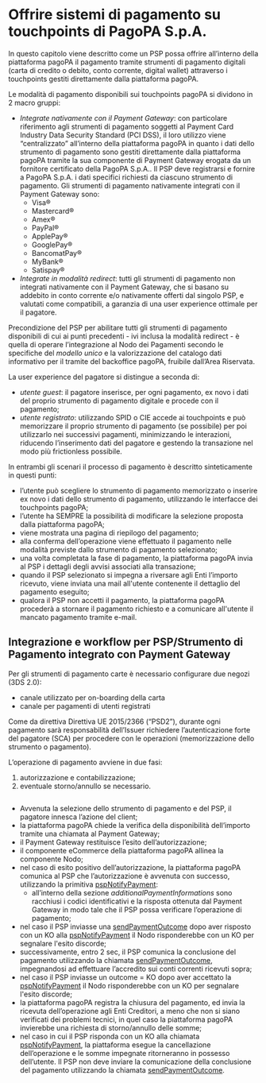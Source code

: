 # Offrire sistemi di pagamento su touchpoints di PagoPA S.p.A.

In questo capitolo viene descritto come un PSP possa offrire all’interno della piattaforma pagoPA il pagamento tramite strumenti di pagamento digitali (carta di credito o debito, conto corrente, digital wallet) attraverso i touchpoints gestiti direttamente dalla piattaforma pagoPA.

Le modalità di pagamento disponibili sui touchpoints pagoPA si dividono in 2 macro gruppi:

* _Integrate nativamente con il Payment Gateway_: con particolare riferimento agli strumenti di pagamento soggetti al Payment Card Industry Data Security Standard (PCI DSS), il loro utilizzo viene “centralizzato” all’interno della piattaforma pagoPA in quanto i dati dello strumento di pagamento sono gestiti direttamente dalla piattaforma pagoPA tramite la sua componente di Payment Gateway erogata da un fornitore certificato della PagoPA S.p.A.. Il PSP deve registrarsi e fornire a PagoPA S.p.A. i dati specifici richiesti da ciascuno strumento di pagamento. Gli strumenti di pagamento nativamente integrati con il Payment Gateway sono:
  * Visa®
  * Mastercard®
  * Amex®
  * PayPal®
  * ApplePay®
  * GooglePay®
  * BancomatPay®
  * MyBank®
  * Satispay®
* _Integrate in modalità redirect_: tutti gli strumenti di pagamento non integrati nativamente con il Payment Gateway, che si basano su addebito in conto corrente e/o nativamente offerti dal singolo PSP, e valutati come compatibili, a garanzia di una user experience ottimale per il pagatore.

Precondizione del PSP per abilitare tutti gli strumenti di pagamento disponibili di cui ai punti precedenti - ivi inclusa la modalità redirect - è quella di operare l’integrazione al Nodo dei Pagamenti secondo le specifiche del _modello unico_ e la valorizzazione del catalogo dati informativo per il tramite del backoffice pagoPA, fruibile dall’Area Riservata.

La user experience del pagatore si distingue a seconda di:

* _utente guest_: il pagatore inserisce, per ogni pagamento, ex novo i dati del proprio strumento di pagamento digitale e procede con il pagamento;
* _utente registrato_: utilizzando SPID o CIE accede ai touchpoints e può memorizzare il proprio strumento di pagamento (se  possibile) per poi utilizzarlo nei successivi pagamenti, minimizzando le interazioni, riducendo l’inserimento dati del pagatore e gestendo la transazione nel modo più frictionless possibile.

In entrambi gli scenari il processo di pagamento è descritto sinteticamente in questi punti:

* l’utente può scegliere lo strumento di pagamento memorizzato o inserire ex novo i dati dello strumento di pagamento, utilizzando le interfacce dei touchpoints pagoPA;
* l’utente ha SEMPRE la possibilità di modificare la selezione proposta dalla piattaforma pagoPA;
* viene mostrata una pagina di riepilogo del pagamento;
* alla conferma dell’operazione viene effettuato il pagamento nelle modalità previste dallo strumento di pagamento selezionato;
* una volta completata la fase di pagamento, la piattaforma pagoPA invia al PSP i dettagli degli avvisi associati alla transazione;
* quando il PSP selezionato si impegna a riversare agli Enti l’importo ricevuto, viene inviata una mail all'utente contenente il dettaglio del pagamento eseguito;
* qualora il PSP non accetti il pagamento, la piattaforma pagoPA procederà a stornare il pagamento richiesto e a comunicare all'utente il mancato pagamento tramite e-mail.

## Integrazione e workflow per PSP/Strumento di Pagamento  integrato con Payment Gateway

Per gli strumenti di pagamento carte è necessario configurare due negozi (3DS 2.0):

* canale utilizzato per on-boarding della carta
* canale per pagamenti di utenti registrati

Come da direttiva Direttiva UE 2015/2366 (“PSD2”), durante ogni pagamento sarà responsabilità dell’Issuer richiedere l’autenticazione forte del pagatore (SCA) per procedere con le operazioni (memorizzazione dello strumento o pagamento).

L’operazione di pagamento avviene in due fasi:

1. autorizzazione e contabilizzazione;
2. eventuale storno/annullo se necessario.

<figure><img src="https://lh7-eu.googleusercontent.com/yhq9AQelf18Ot0EQ5oghqgvH31BCSrnxdsNpx4IMTRxWac5VbplAkuUjaC_FXa-Hj3hQujBbU6b310J7bTx2FvhXOT6Mi7fZTCGP0So7Euw5IXkqCVpiFoxWC7OpoX8SNnxW0PaN157cmV2XSsmhpH0" alt=""><figcaption></figcaption></figure>

* Avvenuta la selezione dello strumento di pagamento e del PSP, il pagatore innesca l’azione del client;
* la piattaforma pagoPA chiede la verifica della disponibilità dell’importo tramite una chiamata al Payment Gateway;
* il Payment Gateway restituisce l’esito dell’autorizzazione;
* il componente eCommerce della piattaforma pagoPA allinea la componente Nodo;
* nel caso di esito positivo dell’autorizzazione, la piattaforma pagoPA comunica al PSP che l’autorizzazione è avvenuta con successo, utilizzando la primitiva [pspNotifyPayment](../../appendici/primitive.md#pspnotifypayment):
  * all’interno della sezione _additionalPaymentInformations_ sono racchiusi i codici identificativi e la risposta ottenuta dal Payment Gateway in modo tale che il PSP possa verificare l’operazione di pagamento;
* nel caso il PSP inviasse una [sendPaymentOutcome](../../appendici/primitive.md#sendpaymentoutcome) dopo aver risposto con un KO alla [pspNotifyPayment](../../appendici/primitive.md#pspnotifypayment) il Nodo risponderebbe con un KO per segnalare l'esito discorde;
* successivamente, entro 2 sec, il PSP comunica la conclusione del pagamento utilizzando la chiamata [sendPaymentOutcome](../../appendici/primitive.md#sendpaymentoutcome), impegnandosi ad effettuare l’accredito sui conti correnti ricevuti sopra;
* nel caso il PSP inviasse un outcome = KO dopo aver accettato la [pspNotifyPayment](../../appendici/primitive.md#pspnotifypayment) il Nodo risponderebbe con un KO per segnalare l'esito discorde;
* la piattaforma pagoPA registra la chiusura del pagamento, ed invia la ricevuta dell’operazione agli Enti Creditori, a meno che non si siano verificati dei problemi tecnici, in quel caso la piattaforma pagoPA invierebbe una richiesta di storno/annullo delle somme;
* nel caso in cui il PSP risponda con un KO alla chiamata [pspNotifyPayment](../../appendici/primitive.md#pspnotifypayment), la piattaforma esegue la cancellazione dell’operazione e le somme impegnate ritorneranno in possesso dell’utente. Il PSP non deve inviare la comunicazione della conclusione del pagamento utilizzando la chiamata [sendPaymentOutcome](../../appendici/primitive.md#sendpaymentoutcome).
